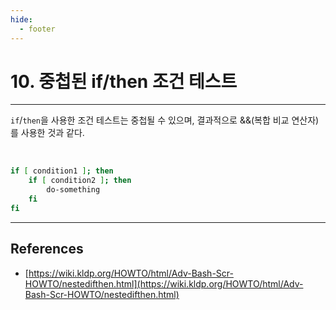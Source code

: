 ```yaml
---
hide:
  - footer
---
```


# 10. 중첩된 if/then 조건 테스트

---

`if`/`then`을 사용한 조건 테스트는 중첩될 수 있으며, 결과적으로 &&(복합 비교 연산자)를 사용한 것과 같다.

<br/>

```bash
if [ condition1 ]; then
    if [ condition2 ]; then
        do-something
    fi
fi
```

---

## References

- [https://wiki.kldp.org/HOWTO/html/Adv-Bash-Scr-HOWTO/nestedifthen.html](https://wiki.kldp.org/HOWTO/html/Adv-Bash-Scr-HOWTO/nestedifthen.html)
